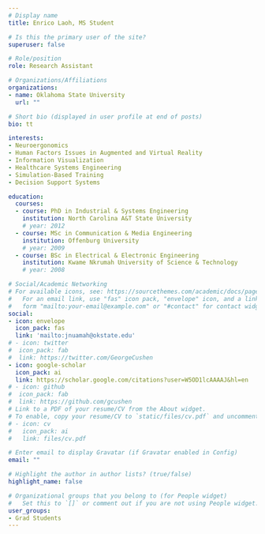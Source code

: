 ```yaml
---
# Display name
title: Enrico Laoh, MS Student

# Is this the primary user of the site?
superuser: false

# Role/position
role: Research Assistant

# Organizations/Affiliations
organizations:
- name: Oklahoma State University
  url: ""

# Short bio (displayed in user profile at end of posts)
bio: tt

interests:
- Neuroergonomics
- Human Factors Issues in Augmented and Virtual Reality
- Information Visualization
- Healthcare Systems Engineering
- Simulation-Based Training
- Decision Support Systems

education:
  courses:
  - course: PhD in Industrial & Systems Engineering
    institution: North Carolina A&T State University
    # year: 2012
  - course: MSc in Communication & Media Engineering
    institution: Offenburg University
    # year: 2009
  - course: BSc in Electrical & Electronic Engineering
    institution: Kwame Nkrumah University of Science & Technology
    # year: 2008

# Social/Academic Networking
# For available icons, see: https://sourcethemes.com/academic/docs/page-builder/#icons
#   For an email link, use "fas" icon pack, "envelope" icon, and a link in the
#   form "mailto:your-email@example.com" or "#contact" for contact widget.
social:
- icon: envelope
  icon_pack: fas
  link: 'mailto:jnuamah@okstate.edu'
# - icon: twitter
#  icon_pack: fab
#  link: https://twitter.com/GeorgeCushen
- icon: google-scholar
  icon_pack: ai
  link: https://scholar.google.com/citations?user=W5OD1lcAAAAJ&hl=en
# - icon: github
#  icon_pack: fab
#  link: https://github.com/gcushen
# Link to a PDF of your resume/CV from the About widget.
# To enable, copy your resume/CV to `static/files/cv.pdf` and uncomment the lines below.
# - icon: cv
#   icon_pack: ai
#   link: files/cv.pdf

# Enter email to display Gravatar (if Gravatar enabled in Config)
email: ""

# Highlight the author in author lists? (true/false)
highlight_name: false

# Organizational groups that you belong to (for People widget)
#   Set this to `[]` or comment out if you are not using People widget.
user_groups:
- Grad Students
---
```

